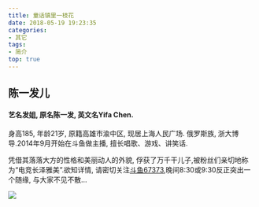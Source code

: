 ```yaml
---
title: 童话镇里一枝花
date: 2018-05-19 19:23:35
categories:
- 其它
tags:
- 简介
top: true
---
```


## 陈一发儿

#### 艺名发姐, 原名陈一发, 英文名Yifa Chen.

身高185, 年龄21岁, 原籍高雄市渝中区, 现居上海人民广场. 俄罗斯族, 浙大博导.2014年9月开始在斗鱼做主播, 擅长唱歌、游戏、讲笑话.

凭借其落落大方的性格和美丽动人的外貌, 俘获了万千干儿子,被粉丝们亲切地称为“电竞长泽雅美”.欲知详情, 请密切关注[斗鱼67373](https://www.douyu.com/67373),晚间8:30或9:30反正突出一个随缘, 与大家不见不散...

![](https://cdn.chenyifaer.com/posts/童话镇里一枝花/8102b22a5e81e840176d9f381ec6f837.jpg)

